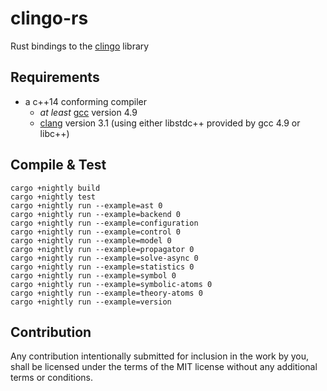 # clingo-rs
Rust bindings to the [clingo](https://github.com/potassco/clingo) library

## Requirements

- a c++14 conforming compiler
  - *at least* [gcc](https://gcc.gnu.org/) version 4.9
  - [clang](http://clang.llvm.org/) version 3.1 (using either libstdc++
    provided by gcc 4.9 or libc++)

## Compile & Test
    cargo +nightly build
    cargo +nightly test
    cargo +nightly run --example=ast 0
    cargo +nightly run --example=backend 0
    cargo +nightly run --example=configuration
    cargo +nightly run --example=control 0
    cargo +nightly run --example=model 0
    cargo +nightly run --example=propagator 0
    cargo +nightly run --example=solve-async 0
    cargo +nightly run --example=statistics 0
    cargo +nightly run --example=symbol 0
    cargo +nightly run --example=symbolic-atoms 0
    cargo +nightly run --example=theory-atoms 0
    cargo +nightly run --example=version

## Contribution

Any contribution intentionally submitted for inclusion in the work by you, shall be licensed under the terms of the MIT license without any additional terms or conditions.
